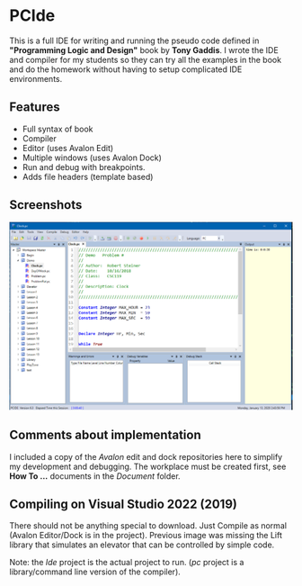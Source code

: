 # PCIde
This is a full IDE for writing and running the pseudo code defined in **"Programming Logic and Design"** book by **Tony Gaddis**. I wrote the IDE and compiler for my students so they can try all the examples in the book and do the homework without having to setup complicated IDE environments.

## Features
*  Full syntax of book
*  Compiler
*  Editor            (uses Avalon Edit)
*  Multiple windows  (uses Avalon Dock)
*  Run and debug with breakpoints.
*  Adds file headers (template based)

## Screenshots


![](Screenshots/clock.png)

## Comments about implementation
I included a copy of the *Avalon* edit and dock repositories here to simplify my development and debugging. The workplace must be created first, see **How To ...**  documents in the *Document* folder.

## Compiling on Visual Studio 2022  (2019)

There should not be anything special to download.  Just Compile as normal (Avalon Editor/Dock is in the project). 
Previous image was missing the Lift library that simulates an elevator that can be controlled by simple code.

Note: the *Ide* project is the actual project to run.  (*pc* project is a library/command line version of the compiler).
